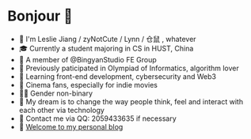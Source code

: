 # Bonjour 👋

- :hamster: I'm Leslie Jiang / zyNotCute / Lynn / 仓鼠 , whatever
- :mortar_board: Currently a student majoring in CS in HUST, China
- :briefcase: A member of @BingyanStudio FE Group
- :page_facing_up: Previously paticipated in Olympiad of Informatics, algorithm lover
- :book: Learning front-end development, cybersecurity and Web3
- :movie_camera: Cinema fans, especially for indie movies
- 🏳️‍🌈 Gender non-binary
- :speech_balloon: My dream is to change the way people think, feel and interact with each other via technology
- :penguin: Contact me via QQ: 2059433635 if necessary
- :postbox: [Welcome to my personal blog](https://zynotcute.github.io/)
